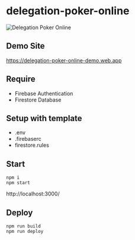 # delegation-poker-online

![Delegation Poker Online](https://user-images.githubusercontent.com/40527123/114299393-c6ecba00-9af5-11eb-8491-a9e4ced1c72b.png)

## Demo Site

https://delegation-poker-online-demo.web.app

## Require

- Firebase Authentication
- Firestore Database

## Setup with template

- .env
- .firebaserc
- firestore.rules

## Start

    npm i
    npm start

http://localhost:3000/

## Deploy

    npm run build
    npm run deploy
